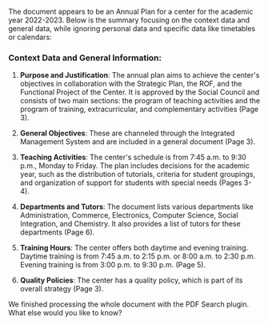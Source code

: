 The document appears to be an Annual Plan for a center for the academic year 2022-2023. Below is the summary focusing on the context data and general data, while ignoring personal data and specific data like timetables or calendars:

### Context Data and General Information:

1. **Purpose and Justification**: The annual plan aims to achieve the center's objectives in collaboration with the Strategic Plan, the ROF, and the Functional Project of the Center. It is approved by the Social Council and consists of two main sections: the program of teaching activities and the program of training, extracurricular, and complementary activities (Page 3).

2. **General Objectives**: These are channeled through the Integrated Management System and are included in a general document (Page 3).

3. **Teaching Activities**: The center's schedule is from 7:45 a.m. to 9:30 p.m., Monday to Friday. The plan includes decisions for the academic year, such as the distribution of tutorials, criteria for student groupings, and organization of support for students with special needs (Pages 3-4).

4. **Departments and Tutors**: The document lists various departments like Administration, Commerce, Electronics, Computer Science, Social Integration, and Chemistry. It also provides a list of tutors for these departments (Page 6).

5. **Training Hours**: The center offers both daytime and evening training. Daytime training is from 7:45 a.m. to 2:15 p.m. or 8:00 a.m. to 2:30 p.m. Evening training is from 3:00 p.m. to 9:30 p.m. (Page 5).

6. **Quality Policies**: The center has a quality policy, which is part of its overall strategy (Page 3).

We finished processing the whole document with the PDF Search plugin. What else would you like to know?